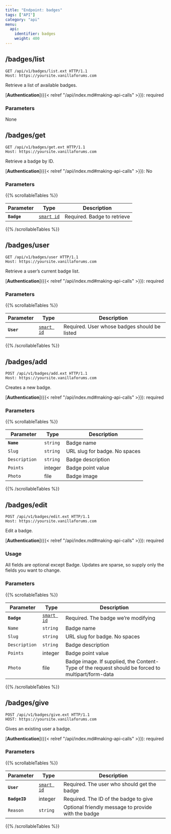 ```yaml
---
title: "Endpoint: badges"
tags: ["API"]
category: "api"
menu:
  api:
    identifier: badges
    weight: 400
---
```


## /badges/list

```http
GET /api/v1/badges/list.ext HTTP/1.1
Host: https://yoursite.vanillaforums.com
```

Retrieve a list of available badges.

[__Authentication__]({{< relref "/api/index.md#making-api-calls" >}}): required

### Parameters

None

## /badges/get

```http
GET /api/v1/badges/get.ext HTTP/1.1
Host: https://yoursite.vanillaforums.com
```

Retrieve a badge by ID.

[__Authentication__]({{< relref "/api/index.md#making-api-calls" >}}): No

### Parameters

{{% scrollableTables %}}

| Parameter   | Type                                  | Description                             |
| ----------- | ------------------------------------- | --------------------------------------- |
| __`Badge`__  | [`smart id`](../smart-id)            | Required. Badge to retrieve             |

{{% /scrollableTables %}}

## /badges/user

```http
GET /api/v1/badges/user HTTP/1.1
Host: https://yoursite.vanillaforums.com
```

Retrieve a user’s current badge list.

[__Authentication__]({{< relref "/api/index.md#making-api-calls" >}}): required

### Parameters

{{% scrollableTables %}}

| Parameter  | Type                      | Description                |
| ---------- | ------------------------- | -------------------------- |
| __`User`__ | [`smart id`](../smart-id) | Required. User whose badges should be listed |

{{% /scrollableTables %}}

## /badges/add

```http
POST /api/v1/badges/add.ext HTTP/1.1
Host: https://yoursite.vanillaforums.com
```

Creates a new badge.

[__Authentication__]({{< relref "/api/index.md#making-api-calls" >}}): required

### Parameters

{{% scrollableTables %}}

| Parameter  | Type                      | Description                              |
| ---------- | ------------------------- | ---------------------------------------- |
| __`Name`__ | `string` 		 | Badge name |
| `Slug `    | `string` | URL slug for badge. No spaces    |
| `Description `    | `string` | Badge description   |
| `Points `    | integer | Badge point value   |
| `Photo `    | file | Badge image  |

{{% /scrollableTables %}}

## /badges/edit

```http
POST /api/v1/badges/edit.ext HTTP/1.1
Host: https://yoursite.vanillaforums.com
```

Edit a badge.

[__Authentication__]({{< relref "/api/index.md#making-api-calls" >}}): required

### Usage

All fields are optional except Badge. Updates are sparse, so supply only the fields you want to change.

### Parameters

{{% scrollableTables %}}

| Parameter  | Type                      | Description                              |
| ---------- | ------------------------- | ---------------------------------------- |
| __`Badge`__ | [`smart id`](../smart-id) | Required. The badge we’re modifying|
| `Name`| `string` 		 | Badge name |
| `Slug `    | `string` | URL slug for badge. No spaces    |
| `Description `    | `string` | Badge description   |
| `Points `    | integer | Badge point value   |
| `Photo `    | file | Badge image. If supplied, the Content-Type of the request should be forced to multipart/form-data  |

{{% /scrollableTables %}}

## /badges/give

```http
POST /api/v1/badges/give.ext HTTP/1.1
HOST: https://yoursite.vanillaforums.com
```

Gives an existing user a badge.

[__Authentication__]({{< relref "/api/index.md#making-api-calls" >}}): required

### Parameters

{{% scrollableTables %}}

| Parameter  | Type                                  | Description                  |
| ---------- | ------------------------------------- | ---------------------------- |
| __`User`__ | [`smart id`](../smart-id)  | Required. The user who should get the badge|
| __`BadgeID`__ | integer | Required. The ID of the badge to give|
| `Reason`| `string` | Optional friendly message to provide with the badge|

{{% /scrollableTables %}}
